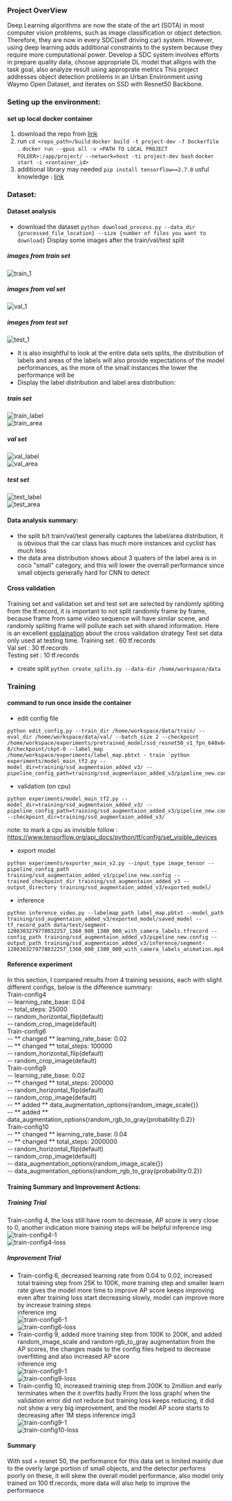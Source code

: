 ### Project OverView 
Deep Learning algorithms are now the state of the art (SOTA) in most computer vision problems, such as image classification or object detection. Therefore, they are now in every SDC(self driving car) system. However, using deep learning adds additional constraints to the system because they require more computational power. 
Develop a SDC system involves efforts in prepare quality data, choose appropriate DL model that alligns with the task goal, also analyze result using approprate metrics
This project addresses object detection problems in an Urban Environment using Waymo Open Dataset, and iterates on SSD with Resnet50 Backbone. 

### Seting up the environment:
#### set up local docker container 
1. download the repo from [link](https://github.com/udacity/nd013-c1-vision-starter/tree/main/build)
2. run 
`cd <repo_path>/build`
`docker build -t project-dev -f Dockerfile .`
`docker run --gpus all -v <PATH TO LOCAL PROJECT FOLDER>:/app/project/ --network=host -ti project-dev bash`
`docker start -i <container_id>`
3. additional library may needed
`pip install tensorflow==2.7.0`
usful knowledge : [link](https://knowledge.udacity.com/questions/725236)
 
### Dataset:
#### Dataset analysis
- download the dataset `python download_process.py --data_dir {processed_file_location} --size {number of files you want to download}`
Display some images after the train/val/test split
##### images from train set<br />
![train_1](./summary_related/train_1.png)<br />
##### images from val set<br />
![val_1](./summary_related/val_1.png)<br />
##### images from test set<br />
![test_1](./summary_related/test_1.png)<br />

- It is also insightful to look at the entire data sets splits, the distribution of labels and areas of the labels will also provide expectations of the model performances, as the more of the small instances the lower the performance will be
- Display the label distribution and label area distribution: 
##### train set
![train_label](./summary_related/train_label.png)<br />
![train_area](./summary_related/train_area.png)<br />
##### val set
![val_label](./summary_related/val_label.png)<br />
![val_area](./summary_related/val_area.png)<br />
##### test set
![test_label](./summary_related/test_label.png)<br />
![test_area](./summary_related/test_area.png)<br />

#### Data analysis summary: 
- the split b/t train/val/test generally captures the label/area distribution, it is obvious that the car class has much more instances and cyclist has much less 
- the data area distribution shows about 3 quaters of the label area is in coco "small" category, and this will lower the overrall performance since small objects generally hard for CNN to detect
#### Cross validation
Training set and validation set and test set are selected by randomly spliting from the tf.record, it is important to not split randomly frame by frame, because frame from same video sequence will have similar scene, and randomly spliting frame will pollute each set with shared information. 
Here is an excellent [explaination](https://knowledge.udacity.com/questions/846816) about the cross validation strategy 
Test set data only used at testing time. 
Training set 	: 60 tf.records<br />
Val set 	: 30 tf.records<br />
Testing set 	: 10 tf.records<br />
- create split `python create_splits.py --data-dir /home/workspace/data`
### Training
#### command to run once inside the container 
- edit config file 
```
python edit_config.py --train_dir /home/workspace/data/train/ --eval_dir /home/workspace/data/val/ --batch_size 2 --checkpoint /home/workspace/experiments/pretrained_model/ssd_resnet50_v1_fpn_640x640_coco17_tpu-8/checkpoint/ckpt-0 --label_map /home/workspace/experiments/label_map.pbtxt - train `python experiments/model_main_tf2.py --model_dir=training/ssd_augmentaion_added_v3/ --pipeline_config_path=training/ssd_augmentaion_added_v3/pipeline_new.config
```
         
- validation (on cpu)    
```
python experiments/model_main_tf2.py --model_dir=training/ssd_augmentaion_added_v3/ --pipeline_config_path=training/ssd_augmentaion_added_v3/pipeline_new.config --checkpoint_dir=training/ssd_augmentaion_added_v3/
```

note: to mark a cpu as invisible follow : https://www.tensorflow.org/api_docs/python/tf/config/set_visible_devices

- export model     
```
python experiments/exporter_main_v2.py --input_type image_tensor --pipeline_config_path training/ssd_augmentaion_added_v3/pipeline_new.config --trained_checkpoint_dir training/ssd_augmentaion_added_v3 --output_directory training/ssd_augmentaion_added_v3/exported_model/
```

- inference     
```
python inference_video.py --labelmap_path label_map.pbtxt --model_path training/ssd_augmentaion_added_v3/exported_model/saved_model --tf_record_path data/test/segment-1208303279778032257_1360_000_1380_000_with_camera_labels.tfrecord --config_path training/ssd_augmentaion_added_v3/pipeline_new.config --output_path training/ssd_augmentaion_added_v3/inference/segment-1208303279778032257_1360_000_1380_000_with_camera_labels_animation.mp4
```

#### Reference experiment
In this section, I compared results from 4 training sessions, each with slight different configs, below is the difference summary:     
Train-config4<br />
	-- learning_rate_base: 0.04<br />
     	-- total_steps: 25000<br />
     	-- random_horizontal_flip(default)<br />
     	-- random_crop_image(default)<br />
Train-config6<br />
	-- ** changed ** learning_rate_base: 0.02<br />
     	-- ** changed ** total_steps: 100000<br />
     	-- random_horizontal_flip(default)<br />
     	-- random_crop_image(default)<br />
Train-config9<br />
	-- learning_rate_base: 0.02<br />
     	-- ** changed ** total_steps: 200000<br />
     	-- random_horizontal_flip(default)<br />
     	-- random_crop_image(default)<br />
     	-- ** added ** data_augmentation_options{random_image_scale{}}<br />
  	-- ** added ** data_augmentation_options{random_rgb_to_gray{probability:0.2}}<br />
Train-config10<br />
	-- ** changed ** learning_rate_base: 0.04<br />
     	-- ** changed ** total_steps: 2000000<br />
     	-- random_horizontal_flip(default)<br />
     	-- random_crop_image(default)<br />
     	-- data_augmentation_options{random_image_scale{}}<br />
  	-- data_augmentation_options{random_rgb_to_gray{probability:0.2}}<br />
#### Training Summary and Improvement Actions:
##### Training Trial   
Train-config 4, the loss still have room to decrease, AP score is very close to 0, another indication more training steps will be helpful
inference img<br />
![train-config4-1](./summary_related/Config4-1208303279778032257_1360_000_1380_000_with_camera_labels_animation.mp4.png) <br />
![train-config4-loss](./summary_related/v4_loss.png)<br />
##### Improvement Trial   
- Train-config 6, decreased learning rate from 0.04 to 0.02, increased total training step from 25K to 100K, more training step and smaller learn rate gives the model more time to improve
AP score keeps improving even after training loss start decreasing slowly, model can improve more by increase training steps<br />
inference img<br />
![train-config6-1](./summary_related/Config6-1208303279778032257_1360_000_1380_000_with_camera_labels_animation.mp4.png) <br />
![train-config6-loss](./summary_related/V6_loss.png)<br />
- Train-config 9, added more training step from 100K to 200K, and added random_image_scale and random rgb_to_gray augmentation
from the AP scores, the changes made to the config files helped to decrease overfitting and also increased AP score <br />
inference img <br />
![train-config9-1](./summary_related/Config9-1208303279778032257_1360_000_1380_000_with_camera_labels_animation.mp4.png)<br />
![train-config9-loss](./summary_related/V9_loss.png)<br />
- Train-config 10, increased traininig step from 200K to 2million and early terminates when the it overfits badly
From the loss graph( when the validation error did not reduce but training loss keeps reducing, it did not show a very big improvement, and the model AP score starts to decreasing after 1M steps 
inference img3 <br />
![train-config9-1](./summary_related/Config10-1208303279778032257_1360_000_1380_000_with_camera_labels_animation.mp4.png)<br />
 ![train-config10-loss](./summary_related/V10_loss.png)<br />
#### Summary
With ssd + resnet 50, the performance for this data set is limited mainly due to the overly large portion of small objects, and the detector performs poorly on these, it will skew the overall model performance, also model only trained on 100 tf.records, more data will also help to improve the performance

